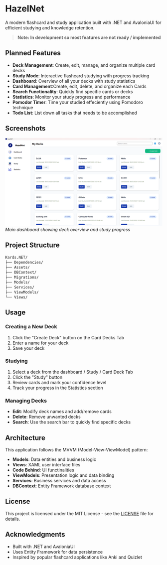 # HazelNet

A modern flashcard and study application built with .NET and AvaloniaUI for efficient studying and knowledge retention.

> **Note: In development so most features are not ready / implemented**

## Planned Features

- **Deck Management**: Create, edit, manage, and organize multiple card decks
- **Study Mode**: Interactive flashcard studying with progress tracking
- **Dashboard**: Overview of all your decks with study statistics
- **Card Management**:Create, edit, delete, and organize each Cards
- **Search Functionality**: Quickly find specific cards or decks
- **Statistics**: Monitor your study progress and performance
- **Pomodor Timer**: Time your studied effeciently using Pomodoro technique
- **Todo List**: List down all tasks that needs to be accomplished

## Screenshots

![Kards.NET Dashboard](Screenshot.png)
*Main dashboard showing deck overview and study progress*

## Project Structure

```
Kards.NET/
├── Dependencies/
├── Assets/
├── DBContext/
├── Migrations/
├── Models/
├── Services/
├── ViewModels/
└── Views/

```




## Usage

### Creating a New Deck

1. Click the "Create Deck" button on the Card Decks Tab
2. Enter a name for your deck
3. Save your deck

### Studying

1. Select a deck from the dashboard /  Study / Card Deck Tab
2. Click the "Study" button
3. Review cards and mark your confidence level
4. Track your progress in the Statistics section

### Managing Decks

- **Edit**: Modify deck names and add/remove cards
- **Delete**: Remove unwanted decks
- **Search**: Use the search bar to quickly find specific decks

## Architecture

This application follows the MVVM (Model-View-ViewModel) pattern:

- **Models**: Data entities and business logic
- **Views**: XAML user interface files
- **Code Behind**: UI functinalities
- **ViewModels**: Presentation logic and data binding
- **Services**: Business services and data access
- **DBContext**: Entity Framework database context


## License

This project is licensed under the MIT License - see the [LICENSE](LICENSE) file for details.

## Acknowledgments

- Built with .NET and AvaloniaUI
- Uses Entity Framework for data persistence
- Inspired by popular flashcard applications like Anki and Quizlet





